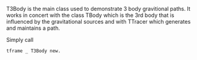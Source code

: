 T3Body is the main class used to demonstrate 3 body gravitional paths. It works in concert with the class TBody which is the 3rd body that is influenced by the gravitational sources and with TTracer which generates and maintains a path.

Simply call

	tframe _ T3Body new.
